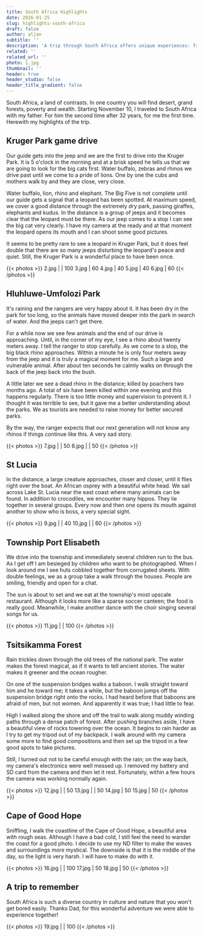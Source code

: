```yaml
---
title: South Africa Highlights
date: 2016-01-25
slug: highlights-south-africa
draft: false
author: aljan
subtitle: ''
description: 'A trip through South Africa offers unique experiences: from a game drive in Kruger Park to the impressive Tsitsikamma forests and meeting local communities. An unforgettable experience filled with contrasts between nature and culture.'
related: ''
related_url: ''
photo: 1.jpg
thumbnail: ''
header: true
header_studio: false
header_title_gradient: false
---
```


South Africa, a land of contrasts. In one country you will find desert, grand forests, poverty and wealth. Starting November 10, I traveled to South Africa with my father. For him the second time after 32 years, for me the first time. Herewith my highlights of the trip.

## Kruger Park game drive
Our guide gets into the jeep and we are the first to drive into the Kruger Park. It is 5 o'clock in the morning and at a brisk speed he tells us that we are going to look for the big cats first. Water buffalo, zebras and rhinos we drive past until we come to a pride of lions. One by one the cubs and mothers walk by and they are close, very close.

Water buffalo, lion, rhino and elephant. The Big Five is not complete until our guide gets a signal that a leopard has been spotted. At maximum speed, we cover a good distance through the extremely dry park, passing giraffes, elephants and kudus. In the distance is a group of jeeps and it becomes clear that the leopard must be there. As our jeep comes to a stop I can see the big cat very clearly. I have my camera at the ready and at that moment the leopard opens its mouth and I can shoot some good pictures.

It seems to be pretty rare to see a leopard in Kruger Park, but it does feel double that there are so many jeeps disturbing the leopard's peace and quiet. Still, the Kruger Park is a wonderful place to have been once.

<!-- Gallery #1 -->
{{< photos >}}
2.jpg | | 100
3.jpg | 60
4.jpg | 40
5.jpg | 40
6.jpg | 60
{{< /photos >}}

## Hluhluwe-Umfolozi Park
It's raining and the rangers are very happy about it. It has been dry in the park for too long, so the animals have moved deeper into the park in search of water. And the jeeps can't get there.

For a while now we see few animals and the end of our drive is approaching. Until, in the corner of my eye, I see a rhino about twenty meters away. I tell the ranger to stop carefully. As we come to a stop, the big black rhino approaches. Within a minute he is only four meters away from the jeep and it is truly a magical moment for me. Such a large and vulnerable animal. After about ten seconds he calmly walks on through the back of the jeep back into the bush.

A little later we see a dead rhino in the distance; killed by poachers two months ago. A total of six have been killed within one evening and this happens regularly. There is too little money and supervision to prevent it. I thought it was terrible to see, but it gave me a better understanding about the parks. We as tourists are needed to raise money for better secured parks.

By the way, the ranger expects that our next generation will not know any rhinos if things continue like this. A very sad story.

<!-- Gallery #2 -->
{{< photos >}}
7.jpg | | 50
8.jpg | | 50
{{< /photos >}}

## St Lucia
In the distance, a large creature approaches, closer and closer, until it flies right over the boat. An African osprey with a beautiful white head. We sail across Lake St. Lucia near the east coast where many animals can be found. In addition to crocodiles, we encounter many hippos. They lie together in several groups. Every now and then one opens its mouth against another to show who is boss, a very special sight.

<!-- Gallery #3 -->
{{< photos >}}
9.jpg | | 40
10.jpg | | 60
{{< /photos >}}

## Township Port Elisabeth
We drive into the township and immediately several children run to the bus. As I get off I am besieged by children who want to be photographed. When I look around me I see huts cobbled together from corrugated sheets. With double feelings, we as a group take a walk through the houses. People are smiling, friendly and open for a chat.

The sun is about to set and we eat at the township's most upscale restaurant. Although it looks more like a sparse soccer canteen; the food is really good. Meanwhile, I make another dance with the choir singing several songs for us.

<!-- Gallery #4 -->
{{< photos >}}
11.jpg | | 100
{{< /photos >}}

## Tsitsikamma Forest
Rain trickles down through the old trees of the national park. The water makes the forest magical, as if it wants to tell ancient stories. The water makes it greener and the ocean rougher.

On one of the suspension bridges walks a baboon. I walk straight toward him and he toward me; it takes a while, but the baboon jumps off the suspension bridge right onto the rocks. I had heard before that baboons are afraid of men, but not women. And apparently it was true; I had little to fear.

High I walked along the shore and off the trail to walk along muddy winding paths through a dense patch of forest. After pushing branches aside, I have a beautiful view of rocks towering over the ocean. It begins to rain harder as I try to get my tripod out of my backpack. I walk around with my camera some more to find good compositions and then set up the tripod in a few good spots to take pictures.

Still, I turned out not to be careful enough with the rain; on the way back, my camera's electronics were well messed up. I removed my battery and SD card from the camera and then let it rest. Fortunately, within a few hours the camera was working normally again.

<!-- Gallery #5 -->
{{< photos >}}
12.jpg | | 50
13.jpg | | 50
14.jpg | 50
15.jpg | 50
{{< /photos >}}

## Cape of Good Hope
Sniffling, I walk the coastline of the Cape of Good Hope, a beautiful area with rough seas. Although I have a bad cold, I still feel the need to wander the coast for a good photo. I decide to use my ND filter to make the waves and surroundings more mystical. The downside is that it is the middle of the day, so the light is very harsh. I will have to make do with it.

<!-- Gallery #6 -->
{{< photos >}}
16.jpg | | 100
17.jpg | 50
18.jpg | 50
{{< /photos >}}

## A trip to remember
South Africa is such a diverse country in culture and nature that you won't get bored easily. Thanks Dad, for this wonderful adventure we were able to experience together!

<!-- Gallery #7 -->
{{< photos >}}
19.jpg | | 100
{{< /photos >}}